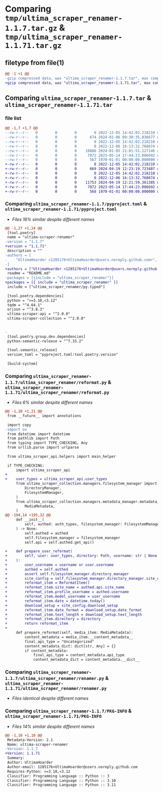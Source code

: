 # Comparing `tmp/ultima_scraper_renamer-1.1.7.tar.gz` & `tmp/ultima_scraper_renamer-1.1.71.tar.gz`

## filetype from file(1)

```diff
@@ -1 +1 @@
-gzip compressed data, was "ultima_scraper_renamer-1.1.7.tar", max compression
+gzip compressed data, was "ultima_scraper_renamer-1.1.71.tar", max compression
```

## Comparing `ultima_scraper_renamer-1.1.7.tar` & `ultima_scraper_renamer-1.1.71.tar`

### file list

```diff
@@ -1,7 +1,7 @@
--rw-r--r--   0        0        0        0 2022-12-05 14:42:02.218210 ultima_scraper_renamer-1.1.7/README.md
--rw-r--r--   0        0        0      674 2024-01-06 09:30:35.836677 ultima_scraper_renamer-1.1.7/pyproject.toml
--rw-r--r--   0        0        0        0 2022-12-05 14:42:02.218210 ultima_scraper_renamer-1.1.7/ultima_scraper_renamer/__init__.py
--rw-r--r--   0        0        0        0 2022-12-06 16:13:32.768074 ultima_scraper_renamer-1.1.7/ultima_scraper_renamer/py.typed
--rw-r--r--   0        0        0    10886 2024-01-05 21:01:51.127146 ultima_scraper_renamer-1.1.7/ultima_scraper_renamer/reformat.py
--rw-r--r--   0        0        0     7872 2023-05-14 17:44:23.086692 ultima_scraper_renamer-1.1.7/ultima_scraper_renamer/renamer.py
--rw-r--r--   0        0        0      567 1970-01-01 00:00:00.000000 ultima_scraper_renamer-1.1.7/PKG-INFO
+-rw-r--r--   0        0        0        0 2022-12-05 14:42:02.218210 ultima_scraper_renamer-1.1.71/README.md
+-rw-r--r--   0        0        0      669 2024-04-19 12:23:19.723407 ultima_scraper_renamer-1.1.71/pyproject.toml
+-rw-r--r--   0        0        0        0 2022-12-05 14:42:02.218210 ultima_scraper_renamer-1.1.71/ultima_scraper_renamer/__init__.py
+-rw-r--r--   0        0        0        0 2022-12-06 16:13:32.768074 ultima_scraper_renamer-1.1.71/ultima_scraper_renamer/py.typed
+-rw-r--r--   0        0        0    11753 2024-04-19 12:21:59.361385 ultima_scraper_renamer-1.1.71/ultima_scraper_renamer/reformat.py
+-rw-r--r--   0        0        0     7872 2023-05-14 17:44:23.086692 ultima_scraper_renamer-1.1.71/ultima_scraper_renamer/renamer.py
+-rw-r--r--   0        0        0      568 1970-01-01 00:00:00.000000 ultima_scraper_renamer-1.1.71/PKG-INFO
```

### Comparing `ultima_scraper_renamer-1.1.7/pyproject.toml` & `ultima_scraper_renamer-1.1.71/pyproject.toml`

 * *Files 16% similar despite different names*

```diff
@@ -1,27 +1,24 @@
 [tool.poetry]
 name = "ultima-scraper-renamer"
-version = "1.1.7"
+version = "1.1.71"
 description = ""
-authors = [
-    "UltimaHoarder <1285176+UltimaHoarder@users.noreply.github.com>",
-]
+authors = ["UltimaHoarder <1285176+UltimaHoarder@users.noreply.github.com>"]
 readme = "README.md"
-packages = [{include = "ultima_scraper_renamer"}]
+packages = [{ include = "ultima_scraper_renamer" }]
 include = ["ultima_scraper_renamer/py.typed"]
 
 [tool.poetry.dependencies]
 python = ">=3.10,<3.12"
 tqdm = "^4.64.1"
 orjson = "^3.8.3"
 ultima-scraper-api = "^2.0.0"
 ultima-scraper-collection = "^2.0.0"
 
 
-
 [tool.poetry.group.dev.dependencies]
 python-semantic-release = "^7.33.2"
 
 [tool.semantic_release]
 version_toml = "pyproject.toml:tool.poetry.version"
 
 [build-system]
```

### Comparing `ultima_scraper_renamer-1.1.7/ultima_scraper_renamer/reformat.py` & `ultima_scraper_renamer-1.1.71/ultima_scraper_renamer/reformat.py`

 * *Files 6% similar despite different names*

```diff
@@ -1,20 +1,21 @@
 from __future__ import annotations
 
 import copy
-import os
 from datetime import datetime
 from pathlib import Path
 from typing import TYPE_CHECKING, Any
 from urllib.parse import urlparse
 
 from ultima_scraper_api.helpers import main_helper
 
 if TYPE_CHECKING:
     import ultima_scraper_api
+
+    user_types = ultima_scraper_api.user_types
     from ultima_scraper_collection.managers.filesystem_manager import (
         DirectoryManager,
         FilesystemManager,
     )
     from ultima_scraper_collection.managers.metadata_manager.metadata_manager import (
         MediaMetadata,
     )
@@ -194,14 +195,32 @@
     def __init__(
         self, authed: auth_types, filesystem_manager: FilesystemManager
     ) -> None:
         self.authed = authed
         self.filesystem_manager = filesystem_manager
         self.api = self.authed.get_api()
 
+    def prepare_user_reformat(
+        self, user: user_types, directory: Path, username: str | None = None
+    ):
+        user_username = username or user.username
+        authed = self.authed
+        assert self.filesystem_manager.directory_manager
+        site_config = self.filesystem_manager.directory_manager.site_config
+        reformat_item = ReformatItem()
+        reformat_item.site_name = authed.api.site_name
+        reformat_item.profile_username = authed.username
+        reformat_item.model_username = user_username
+        reformat_item.date = datetime.today()
+        download_setup = site_config.download_setup
+        reformat_item.date_format = download_setup.date_format
+        reformat_item.text_length = download_setup.text_length
+        reformat_item.directory = directory
+        return reformat_item
+
     def prepare_reformat(self, media_item: MediaMetadata):
         content_metadata = media_item.__content_metadata__
         final_api_type = "Uncategorized"
         content_metadata_dict: dict[str, Any] = {}
         if content_metadata:
             final_api_type = content_metadata.api_type
             content_metadata_dict = content_metadata.__dict__
```

### Comparing `ultima_scraper_renamer-1.1.7/ultima_scraper_renamer/renamer.py` & `ultima_scraper_renamer-1.1.71/ultima_scraper_renamer/renamer.py`

 * *Files identical despite different names*

### Comparing `ultima_scraper_renamer-1.1.7/PKG-INFO` & `ultima_scraper_renamer-1.1.71/PKG-INFO`

 * *Files 14% similar despite different names*

```diff
@@ -1,10 +1,10 @@
 Metadata-Version: 2.1
 Name: ultima-scraper-renamer
-Version: 1.1.7
+Version: 1.1.71
 Summary: 
 Author: UltimaHoarder
 Author-email: 1285176+UltimaHoarder@users.noreply.github.com
 Requires-Python: >=3.10,<3.12
 Classifier: Programming Language :: Python :: 3
 Classifier: Programming Language :: Python :: 3.10
 Classifier: Programming Language :: Python :: 3.11
```

